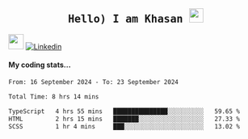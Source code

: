 <h2 align='center'><samp><strong>Hello) I am Khasan <img src="https://media.giphy.com/media/hvRJCLFzcasrR4ia7z/giphy.gif" width="28px" height="28px"></strong></samp></h2>

<img src="https://media.giphy.com/media/WUlplcMpOCEmTGBtBW/giphy.gif" width="30"> [![Linkedin](https://img.shields.io/badge/LinkedIn-Khasan%20Rashidov-blue?logo=Linkedin&logoColor=blue&labelColor=black&style=flat-square)](https://www.linkedin.com/in/khasanr)  

#### My coding stats...
<!--START_SECTION:waka-->

```txt
From: 16 September 2024 - To: 23 September 2024

Total Time: 8 hrs 14 mins

TypeScript   4 hrs 55 mins   ███████████████░░░░░░░░░░   59.65 %
HTML         2 hrs 15 mins   ███████░░░░░░░░░░░░░░░░░░   27.33 %
SCSS         1 hr 4 mins     ███░░░░░░░░░░░░░░░░░░░░░░   13.02 %
```

<!--END_SECTION:waka-->

<!---
khasanrashidov/khasanrashidov is a ✨ special ✨ repository because its `README.md` (this file) appears on your GitHub profile.
You can click the Preview link to take a look at your changes.
--->
